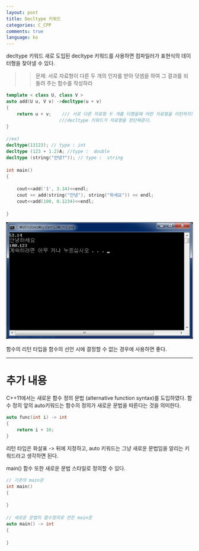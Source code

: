 ```yaml
---
layout: post
title: Decltype 키워드
categories: C_CPP
comments: true
language: ko
---
```



decltype 키워드
새로 도입된 decltype 키워드를 사용하면 컴파일러가 표현식의 데이터형을 찾아낼 수 있다.



>> 문제: 서로 자료형이 다른 두 개의 인자를 받아 덧셈을 하여 그 결과를 되돌려 주는 함수를 작성하라

```cpp
template < class U, class V >
auto add(U u, V v) ->decltype(u + v)
{
    return u + v;    /// 서로 다른 자료형 두 개를 더했을때 어떤 자료형을 리턴하지?
                    ///decltype 키워드가 자료형을 판단해준다.
}
 
//ex)
decltype(13123); // type : int
decltype (123 + 1.2)A; //type :  double
decltype (string("안녕?")); // type :  string
 
int main()
{
 
    cout<<add('1', 3.14)<<endl; 
    cout << add(string("안녕"), string("하세요")) << endl;
    cout<<add(100, 0.1234)<<endl;
    
}
```

![res](/assets/img/decltype/res0.png)

함수의 리턴 타입을 함수의 선언 시에 결정할 수 없는 경우에 사용하면 좋다.


---
# 추가 내용

C++11에서는 새로운 함수 정의 문법 (alternative function syntax)를 도입하였다.
함수 정의 앞의 auto키워드는 함수의 정의가 새로운 문법을 따른다는 것을 의미한다.

```cpp
auto func(int i) -> int
{
    return i + 10;
}
```

리턴 타입은 화살표 -> 뒤에 지정하고, auto 키워드는 그냥 새로운 문법임을 알리는 키워드라고 생각하면 된다.
 
main() 함수 또한 새로운 문법 스타일로 정의할 수 있다.


```cpp
// 기존의 main문
int main()
{
    
}
 
// 새로운 문법의 함수정의로 만든 main문
auto main() -> int
{
    
}
```